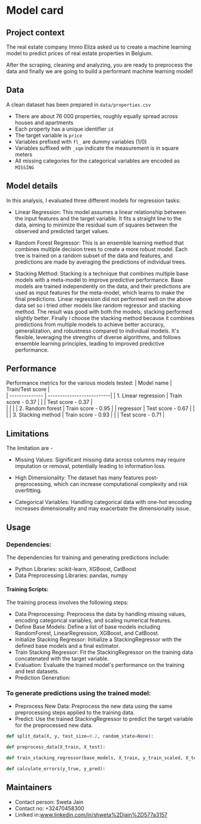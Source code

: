 
# Model card

## Project context

The real estate company Immo Eliza asked us to create a machine learning model to predict prices of real estate properties in Belgium.

After the scraping, cleaning and analyzing, you are ready to preprocess the data and finally we are going to build a performant machine learning model!

## Data

A clean dataset has been prepared in `data/properties.csv`
- There are about 76 000 properties, roughly equally spread across houses and apartments
- Each property has a unique identifier `id`
- The target variable is `price`
- Variables prefixed with `fl_` are dummy variables (1/0)
- Variables suffixed with `_sqm` indicate the measurement is in square meters
- All missing categories for the categorical variables are encoded as `MISSING`

## Model details

In this analysis, I evaluated three different models for regression tasks:

- Linear Regression: This model assumes a linear relationship between the input features and the target variable. It fits a straight line to the data, aiming to minimize the residual sum of squares between the observed and predicted target values.

- Random Forest Regressor: This is an ensemble learning method that combines multiple decision trees to create a more robust model. Each tree is trained on a random subset of the data and features, and predictions are made by averaging the predictions of individual trees.

- Stacking Method: Stacking is a technique that combines multiple base models with a meta-model to improve predictive performance. Base models are trained independently on the data, and their predictions are used as input features for the meta-model, which learns to make the final predictions.
Linear regression did not performed well on the above data set so i tried other models like random regressor and stacking method. The result was good with both the models, stacking performed slightly better. Finally i choose the stacking method because it combines predictions from multiple models to achieve better accuracy, generalization, and robustness compared to individual models. It's flexible, leveraging the strengths of diverse algorithms, and follows ensemble learning principles, leading to improved predictive performance.
## Performance

Performance metrics for the various models tested:
| Model name              | Train/Test score          |                                      
| --------------          | --------------------------|
| 1. Linear regression    |   Train score - 0.37      |
|                         |   Test score - 0.37       |                                         
|                         |                           | 
| 2. Random forest        |   Train score - 0.95      |
|    regressor            |   Test score - 0.67       |
|                                                     | 
| 3. Stacking method      |   Train score - 0.93      |
|                         |   Test score - 0.71       |
                       




## Limitations
The limitation are -
- Missing Values: Significant missing data across columns may require imputation or removal, potentially leading to information loss.

- High Dimensionality: The dataset has many features post-preprocessing, which can increase computational complexity and risk overfitting.

- Categorical Variables: Handling categorical data with one-hot encoding increases dimensionality and may exacerbate the dimensionality issue.

## Usage

### Dependencies:
The dependencies for training and generating predictions include:

- Python Libraries: scikit-learn, XGBoost, CatBoost
- Data Preprocessing Libraries: pandas, numpy
 ####  Training Scripts:
The training process involves the following steps:

- Data Preprocessing: Preprocess the data by handling missing values, encoding categorical variables, and scaling numerical features.
- Define Base Models: Define a list of base models including RandomForest, LinearRegression, XGBoost, and CatBoost.
- Initialize Stacking Regressor: Initialize a StackingRegressor with the defined base models and a final estimator.
- Train Stacking Regressor: Fit the StackingRegressor on the training data concatenated with the target variable.
- Evaluation: Evaluate the trained model's performance on the training and test datasets.
- Prediction Generation:
### To generate predictions using the trained model:

- Preprocess New Data: Preprocess the new data using the same preprocessing steps applied to the training data.
- Predict: Use the trained StackingRegressor to predict the target variable for the preprocessed new data.
 
```python
def split_data(X, y, test_size=0.2, random_state=None):

def preprocess_data(X_train, X_test):

def train_stacking_regressor(base_models, X_train, y_train_scaled, X_test, y_test_scaled):

def calculate_errors(y_true, y_pred):

```
## Maintainers

- Contact person: Sweta Jain
- Contact no: +32470458300
- Linlked in:www.linkedin.com/in/shweta%2Djain%2D577a3157
